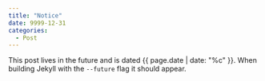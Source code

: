 ```yaml
---
title: "Notice"
date: 9999-12-31
categories:
  - Post
---
```




This post lives in the future and is dated {{ page.date | date: "%c" }}. When building Jekyll with the `--future` flag it should appear.